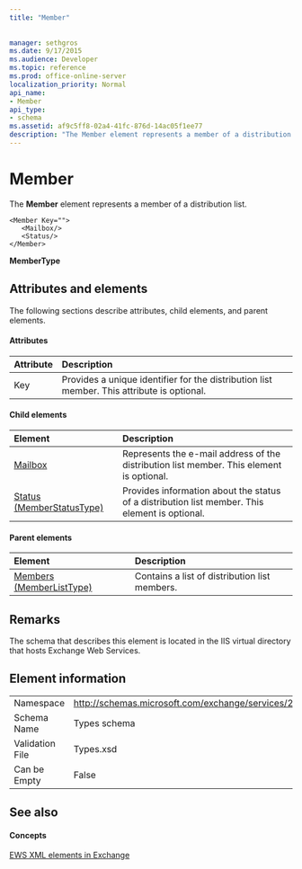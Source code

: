 ```yaml
---
title: "Member"
 
 
manager: sethgros
ms.date: 9/17/2015
ms.audience: Developer
ms.topic: reference
ms.prod: office-online-server
localization_priority: Normal
api_name:
- Member
api_type:
- schema
ms.assetid: af9c5ff8-02a4-41fc-876d-14ac05f1ee77
description: "The Member element represents a member of a distribution list."
---
```


# Member

The **Member** element represents a member of a distribution list. 
  
```
<Member Key="">
   <Mailbox/>
   <Status/>
</Member>
```

 **MemberType**
## Attributes and elements

The following sections describe attributes, child elements, and parent elements.
  
#### Attributes

|**Attribute**|**Description**|
|:-----|:-----|
|Key  <br/> |Provides a unique identifier for the distribution list member. This attribute is optional.  <br/> |
   
#### Child elements

|**Element**|**Description**|
|:-----|:-----|
|[Mailbox](mailbox.md) <br/> |Represents the e-mail address of the distribution list member. This element is optional.  <br/> |
|[Status (MemberStatusType)](status-memberstatustype.md) <br/> |Provides information about the status of a distribution list member. This element is optional.  <br/> |
   
#### Parent elements

|**Element**|**Description**|
|:-----|:-----|
|[Members (MemberListType)](members-memberlisttype.md) <br/> |Contains a list of distribution list members.  <br/> |
   
## Remarks

The schema that describes this element is located in the IIS virtual directory that hosts Exchange Web Services.
  
## Element information

|||
|:-----|:-----|
|Namespace  <br/> |http://schemas.microsoft.com/exchange/services/2006/types  <br/> |
|Schema Name  <br/> |Types schema  <br/> |
|Validation File  <br/> |Types.xsd  <br/> |
|Can be Empty  <br/> |False  <br/> |
   
## See also

#### Concepts

[EWS XML elements in Exchange](ews-xml-elements-in-exchange.md)

